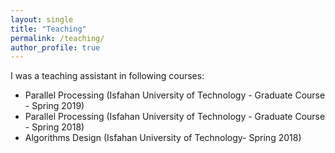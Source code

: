 ```yaml
---
layout: single
title: "Teaching"
permalink: /teaching/
author_profile: true
---
```



I was a teaching assistant in following courses:
- Parallel Processing (Isfahan University of Technology - Graduate Course - Spring 2019)
- Parallel Processing (Isfahan University of Technology - Graduate Course - Spring 2018)
- Algorithms Design (Isfahan University of Technology- Spring 2018)

